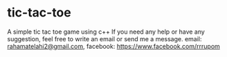 # tic-tac-toe
A simple tic tac toe game using c++
If you need any help or have any suggestion, feel free to write an email or send me a message. email: rahamatelahi2@gmail.com, facebook: https://www.facebook.com/rrrupom
